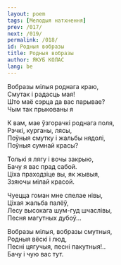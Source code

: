 ```yaml
---
layout: poem
tags: [Мелодыя натхнення]
prev: /017/
next: /019/
permalink: /018/
id: Родныя вобразы
title: Родныя вобразы
author: ЯКУБ КОЛАС
lang: be
---
```


Вобразы мілыя роднага краю,  
Смутак і радасць мая!  
Што маё сэрца да вас парывае?  
Чым так прыкованы я

К вам, мае ўзгорачкі роднага поля,  
Рэчкі, курганы, лясы,  
Поўныя смутку і жальбы нядолі,  
Поўныя сумнай красы?

Толькі я лягу і вочы закрыю,  
Бачу я вас прад сабой.  
Ціха праходзіце вы, як жывыя,  
Ззяючы мілай красой.

Чуецца гоман мне спелае нівы,  
Ціхая жальба палёў,  
Лесу высокага шум-гуд шчаслівы,  
Песня магутных дубоў...

Вобразы мілыя, вобразы смутныя,  
Родныя вёскі і люд,  
Песні цягучыя, песні пакутныя!..  
Бачу і чую вас тут.
